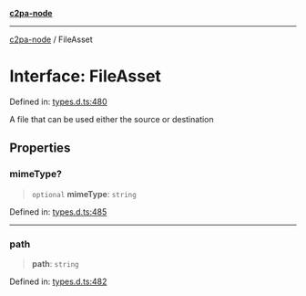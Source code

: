[**c2pa-node**](../README.md)

***

[c2pa-node](../README.md) / FileAsset

# Interface: FileAsset

Defined in: [types.d.ts:480](https://github.com/contentauth/c2pa-node-v2/blob/89b34f9846b48a2d62e217587555c0cf0305136a/js-src/types.d.ts#L480)

A file that can be used either the source or destination

## Properties

### mimeType?

> `optional` **mimeType**: `string`

Defined in: [types.d.ts:485](https://github.com/contentauth/c2pa-node-v2/blob/89b34f9846b48a2d62e217587555c0cf0305136a/js-src/types.d.ts#L485)

***

### path

> **path**: `string`

Defined in: [types.d.ts:482](https://github.com/contentauth/c2pa-node-v2/blob/89b34f9846b48a2d62e217587555c0cf0305136a/js-src/types.d.ts#L482)
